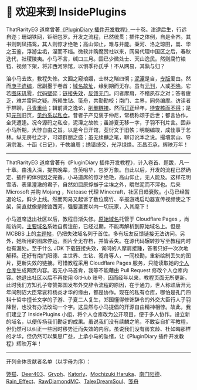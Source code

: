 # 👋 欢迎来到 InsidePlugins

ThatRarityEG 道席曾著[《PluginDiary 插件开发教程》](https://www.mcbbs.net/thread-1163259-1-3.html)一十卷。津逮后生，行远自迩；珊瑚铁网，钜细包罗。开发之流程，已然统贯；插件之体例，自是全齐。其书则刺凤描鸾，其人则惊才绝艳；高山仰止，难与并能。秉河、洛之琼田，嵩、华之玉鉴，浮游尘垢，涅而不缁。微软并购魔赞社以来，网易代理中国区之后，春秋迭代，社稷陵夷。小马不言，缄口三月。固已少微处士、天山逸民。然则腐竹锒铛、视频下架，将非西河除馆，以惧季孙氏乎！不从网易，其孰与归？

洎小马去故，教程失修。文囿之窥琅嬛，士林之睹四彻；[泥潭](https://www.mcbbs.net)是自，[专版](https://www.mcbbs.net/forum-development-1.html)爰由。然而[庚子遗编](https://www.mcbbs.net/thread-1163259-1-3.html)，居副墨于卷首；[域名故址](https://plgdev.xuogroup.top)，缘到期而无存。虽有[元刊](https://plugin-diary.pages.dev)，人或[不晓](https://www.mcbbs.net/forum.php?mod=viewthread&tid=1163259&page=1&ordertype=1#pid28207088)。它若[图床玑零](https://github.com/Andy-K-Sparklight/PluginDiary/issues/2)，[代码壁碎](https://github.com/Andy-K-Sparklight/PluginDiary/issues/5)；[链接失效](https://github.com/Andy-K-Sparklight/PluginDiary/issues/7)，[反馈无门](https://www.mcbbs.net/forum.php?mod=redirect&goto=findpost&ptid=1163259&pid=28167350)。问者摩肩，不稽夙存之对；答者疲乏，难并雷同之疑。所赖生钻、笺舟，共勤勘校；南门、主界，同务编摩。访读者于群聊，[丹青重绘](https://github.com/Andy-K-Sparklight/PluginDiary/pull/3)；辑前贤之逸论，[削删链接](https://github.com/RawDiamondMC/PluginDiary/commit/8c89c196fd6d740a51cb0802bb32cf5f594fb0e9)。然而[订正](https://github.com/Andy-K-Sparklight/PluginDiary/pull/6)经年，[待查核而不得](https://github.com/Andy-K-Sparklight/PluginDiary/pull/6#issuecomment-1226971489)；是知[元刊](https://plugin-diary.pages.dev)旧页，[见约系以私仓](https://github.com/Andy-K-Sparklight/PluginDiaryCode)。昔者子产见褒于仲尼，常杨称颂于后世；都言协作，全凭遭逢。况今源码之私仓，泥潭之故帙；虽游夏无移一字，子羽不刊片言。固非小马所期，大悖自由之旨。以是今日开馆，芟衍文于旧帙；明朝编竣，成佳事于艺林。纵无房杜之才，可颂群朋之盛；虽无续麟之笔，聊订讹本之说。撮壤崇山、导涓宗海。十函《日记》，千帙编周；绣错绮交，光浮绿焕。丕昌丕承，辉映万年！

---

ThatRarityEG 道席曾著有《PluginDiary 插件开发教程》，计入卷首、题跋，凡一十章。由浅入深，提携晚辈，含英咀华，包罗万象。自此以后，开发的流程已然确定、插件的体例因之完备。小马道席的惊才绝艳，高山仰止，无人能及。这样花明雪洁、表里澄澈的君子，自然如屈原蜉蝣于尘埃之外，皭然泥而不滓也。后来 Microsoft 并购 Mojang ，Netease 代理 Minecraft，社区日趋衰败。小马已经暂退论坛，鲜少上线。然而网易又起诉了数位腐竹、举报游戏启动器宣传视频使之下架，简直就像是除馆西河，强要瀛寰以内一切玩家，入其麾下！

小马道席退出社区以后，教程日渐失修。[原始域名](https://plugin-diary.pages.dev)托管于 Cloudflare Pages ，尚能访问。[主要域名](https://plgdev.xuogroup.top)系她自费注册，已经过期，不能再解析到原始域名上。但是 MCBBS 上的[主题帖](https://www.mcbbs.net/thread-1163259-1-3.html)，仍把失效域名列于首位。多有坛友反馈链接无法访问。另外，她所用的图床停运，图片全无存档，并皆丢失。在源代码辗转抄写至教程内时也有漏处。至于什么 JDK 下载链接失效，询问的人摩肩接踵，答者只好一次次地解释。还好有南门阳德、主世界、生钻、笺舟等人，一同校勘，重新绘制丢失的图片，更新失效的链接。可惜教程采用 Cloudflare Pages 服务，只能读取她的[个人仓库](https://github.com/Andy-K-Sparklight/PluginDiary)生成网页内容。若无小马首肯，我等不能藉由 Pull Request 修改个人仓库内容。她退出社区以后不再使用 GitHub 账号，因而经年以来，教程页面无所更新。此时我们方知孔子夸赞郑国发布外交辞令流程的原因，在于通力，世人称颂唐开元年间制诏大臣常衮和杨炎才华的缘由，都是协作。现在的私有仓库，哪怕是孔门四科十哲中擅长文学的子游、子夏二人复生，郑国懂得修饰辞令的外交大臣行人子羽降世，也没有办法改动一个字。这显然与小马提倡的开源自由精神相悖。故此，我们建立了 InsidePlugins 小组，将个人仓库改为公开项目，便于多人协作。设立新的域名，以便传扬我们勘定的成果。虽说我们没有续麟之笔，不敢妄自扩写教程，但仍然可以纠正一些因时移势迁而失效的内容。虽说我们没有房玄龄、杜如晦那样的才华，但仍然可以集思广益，上承小马的坠绪，让《PluginDiary 插件开发教程》辉映万年！

---

开列全体贡献者名单（以字母为序）：

[馋猫](https://github.com/yinghaoting)、[Deer403](https://github.com/Deer403)、[Gryph](https://github.com/gryphs)、[Katorly](https://github.com/katorly)、[Mochizuki Haruka](https://github.com/KouyouX)、[南门阳德](https://github.com/nanmenyangde)、[Rain_Effect](https://github.com/RainEffect)、[RawDiamondMC](https://github.com/RawDiamondMC)、[TalexDreamSoul](https://github.com/TalexDreamSoul)、[笺舟](https://github.com/William-Shi233)
